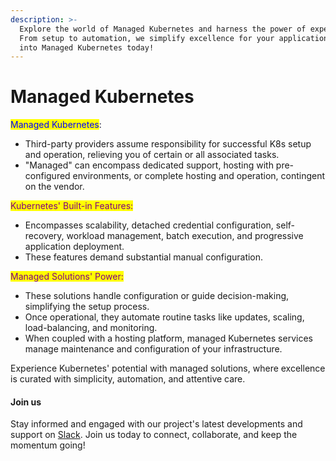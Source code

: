 ```yaml
---
description: >-
  Explore the world of Managed Kubernetes and harness the power of expert care.
  From setup to automation, we simplify excellence for your applications. Dive
  into Managed Kubernetes today!
---
```


# Managed Kubernetes

<mark style="color:blue;">Managed Kubernetes</mark>:

* Third-party providers assume responsibility for successful K8s setup and operation, relieving you of certain or all associated tasks.
* "Managed" can encompass dedicated support, hosting with pre-configured environments, or complete hosting and operation, contingent on the vendor.

<mark style="color:purple;">Kubernetes' Built-in Features:</mark>

* Encompasses scalability, detached credential configuration, self-recovery, workload management, batch execution, and progressive application deployment.
* These features demand substantial manual configuration.

<mark style="color:purple;">Managed Solutions' Power:</mark>

* These solutions handle configuration or guide decision-making, simplifying the setup process.
* Once operational, they automate routine tasks like updates, scaling, load-balancing, and monitoring.
* When coupled with a hosting platform, managed Kubernetes services manage maintenance and configuration of your infrastructure.

Experience Kubernetes' potential with managed solutions, where excellence is curated with simplicity, automation, and attentive care.

#### Join us

Stay informed and engaged with our project's latest developments and support on [Slack](https://app.slack.com/client/T04QS32JX6E/C04QKEWE146). Join us today to connect, collaborate, and keep the momentum going! &#x20;

